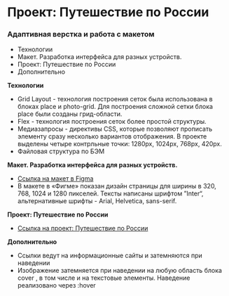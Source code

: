 # Проект: Путешествие по России

### Адаптивная верстка и работа с макетом
* Технологии
* Макет. Разработка интерфейса для разных устройств.
* Проект: Путешествие по России
* Дополнительно

**Технологии**

* Grid Layout - технология построения сеток была использована в блоках place и photo-grid. Для построения сложной сетки блока place были созданы грид-области.
* Flex - технология построения сеток более простой структуры. 
* Медиазапросы - директивы CSS, которые позволяют прописать элементу сразу несколько вариантов отображения. В проекте выделены четыре контрльные точки: 1280px, 1024px, 768px, 420px.
* Файловая структура по БЭМ


**Макет. Разработка интерфейса для разных устройств.**

* [Ссылка на макет в Figma](https://www.figma.com/file/5S2WSbEFL6awjVWJ0NWL8Q/Sprint-3_-Russia-_-desktop-mobile?node-id=28503%3A0)
* В макете в «Фигме» показан дизайн страницы для ширины в 320, 768, 1024 и 1280 пикселей. Тексты написаны шрифтом ”Inter“, альтернативные шрифты - Arial, Helvetica, sans-serif.


**Проект: Путешествие по России**

* [Ссылка на проект: Путешествие по России](https://batvalerya.github.io/russian-travel/)

**Дополнительно**

* Ссылки ведут на информационные сайты и затемняются при наведении 
* Изображение затемняется при наведении на любую область блока cover , в том числе и на текстовые элементы. Наведение реализовано через :hover


